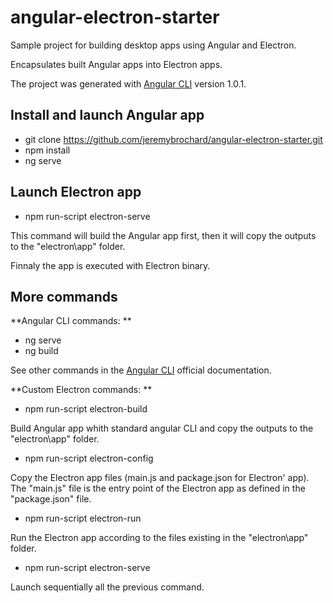 # angular-electron-starter

Sample project for building desktop apps using Angular and Electron. 

Encapsulates built Angular apps into Electron apps.

The project was generated with [Angular CLI](https://github.com/angular/angular-cli) version 1.0.1.

## Install and launch Angular app

- git clone https://github.com/jeremybrochard/angular-electron-starter.git 
- npm install
- ng serve

## Launch Electron app

- npm run-script electron-serve

This command will build the Angular app first, then it will copy the outputs to the "electron\app" folder.

Finnaly the app is executed with Electron binary.

## More commands

**Angular CLI commands: **

- ng serve 
- ng build 

See other commands in the [Angular CLI](https://github.com/angular/angular-cli) official documentation.

**Custom Electron commands: **

- npm run-script electron-build    

Build Angular app whith standard angular CLI and copy the outputs to the "electron\app" folder.

- npm run-script electron-config 

Copy the Electron app files (main.js and package.json for Electron' app). The "main.js" file is the entry point of the Electron app as defined in the "package.json" file.

- npm run-script electron-run 

Run the Electron app according to the files existing in the "electron\app" folder.

- npm run-script electron-serve 

Launch sequentially all the previous command.




